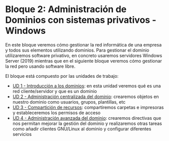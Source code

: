 # Bloque 2: Administración de Dominios con sistemas privativos - Windows
En este bloque veremos cómo gestionar la red informática de una empresa y todos sus elementos utilizando dominios. Para gestionar el dominio utilizaremos software privativo, en concreto usaremos servidores Windows Server (2019) mientras que en el siguiente bloque veremos cómo gestionar la red pero usando software libre.

El bloque está compuesto por las unidades de trabajo:
- [UD 1 - Introducción a los dominios](./ud01): en esta unidad veremos qué es una red cliente/servidor y que es un dominio
- [UD 2 - Administración centralizada del dominio](ud02): crearemos objetos en nuestro dominio como usuarios, grupos, plantillas, etc
- [UD 3 - Compartición de recursos](ud03): compartiremos carpetas e impresoras y estableceremos los permisos de acceso
- [UD 4 -  Administración avanzada del dominio](ud04): crearemos directivas que nos permitan mejorar la gestión del dominio y realizaremos otras tareas como añadir clientes GNU/Linux al dominio y configurar diferentes servicios
